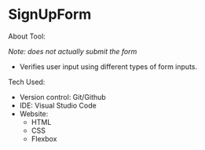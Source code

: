 # SignUpForm

About Tool:

*Note: does not actually submit the form*

- Verifies user input using different types of form inputs.

Tech Used:

* Version control: Git/Github
* IDE: Visual Studio Code
* Website:
    * HTML
    * CSS
    * Flexbox
